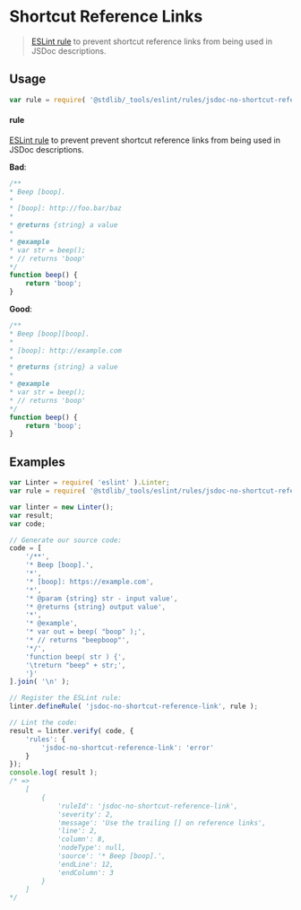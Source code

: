 # Shortcut Reference Links

> [ESLint rule][eslint-rules] to prevent shortcut reference links from being used in JSDoc descriptions.

<section class="intro">

</section>

<!-- /.intro -->

<section class="usage">

## Usage

```javascript
var rule = require( '@stdlib/_tools/eslint/rules/jsdoc-no-shortcut-reference-link' );
```

#### rule

[ESLint rule][eslint-rules] to prevent prevent shortcut reference links from being used in JSDoc descriptions.

**Bad**:

<!-- eslint-disable stdlib/jsdoc-no-shortcut-reference-link, stdlib/jsdoc-markdown-remark -->

```javascript
/**
* Beep [boop].
*
* [boop]: http://foo.bar/baz
*
* @returns {string} a value
*
* @example
* var str = beep();
* // returns 'boop'
*/
function beep() {
    return 'boop';
}
```

**Good**:

```javascript
/**
* Beep [boop][boop].
*
* [boop]: http://example.com
*
* @returns {string} a value
*
* @example
* var str = beep();
* // returns 'boop'
*/
function beep() {
    return 'boop';
}
```

</section>

<!-- /.usage -->

<section class="examples">

## Examples

<!-- eslint no-undef: "error" -->

```javascript
var Linter = require( 'eslint' ).Linter;
var rule = require( '@stdlib/_tools/eslint/rules/jsdoc-no-shortcut-reference-link' );

var linter = new Linter();
var result;
var code;

// Generate our source code:
code = [
    '/**',
    '* Beep [boop].',
    '*',
    '* [boop]: https://example.com',
    '*',
    '* @param {string} str - input value',
    '* @returns {string} output value',
    '*',
    '* @example',
    '* var out = beep( "boop" );',
    '* // returns "beepboop"',
    '*/',
    'function beep( str ) {',
    '\treturn "beep" + str;',
    '}'
].join( '\n' );

// Register the ESLint rule:
linter.defineRule( 'jsdoc-no-shortcut-reference-link', rule );

// Lint the code:
result = linter.verify( code, {
    'rules': {
        'jsdoc-no-shortcut-reference-link': 'error'
    }
});
console.log( result );
/* =>
    [
        {
            'ruleId': 'jsdoc-no-shortcut-reference-link',
            'severity': 2,
            'message': 'Use the trailing [] on reference links',
            'line': 2,
            'column': 8,
            'nodeType': null,
            'source': '* Beep [boop].',
            'endLine': 12,
            'endColumn': 3
        }
    ]
*/
```

</section>

<!-- /.examples -->

<section class="links">

[eslint-rules]: https://eslint.org/docs/developer-guide/working-with-rules

</section>

<!-- /.links -->
